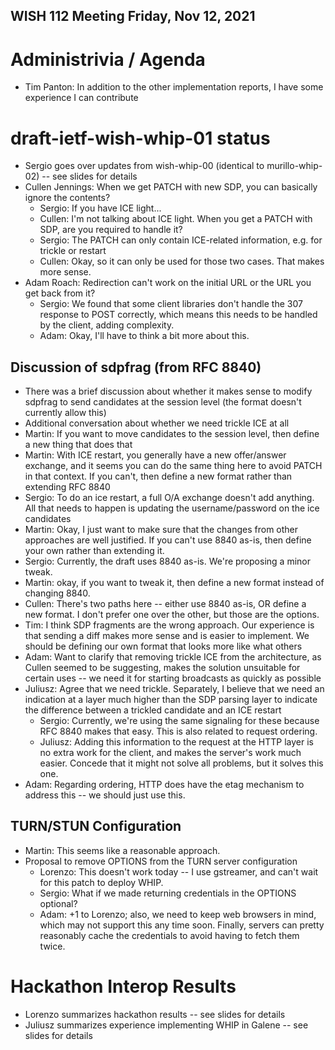 WISH 112 Meeting
Friday, Nov 12, 2021
---

# Administrivia / Agenda
* Tim Panton: In addition to the other implementation reports, I have some experience I can contribute

# draft-ietf-wish-whip-01 status
* Sergio goes over updates from wish-whip-00 (identical to murillo-whip-02) -- see slides for details
* Cullen Jennings: When we get PATCH with new SDP, you can basically ignore the contents?
    * Sergio: If you have ICE light...
    * Cullen: I'm not talking about ICE light. When you get a PATCH with SDP, are you required to handle it?
    * Sergio: The PATCH can only contain ICE-related information, e.g. for trickle or restart
    * Cullen: Okay, so it can only be used for those two cases. That makes more sense.
* Adam Roach: Redirection can't work on the initial URL or the URL you get back from it?
    * Sergio: We found that some client libraries don't handle the 307 response to POST correctly, which means this needs to be handled by the client, adding complexity.
    * Adam: Okay, I'll have to think a bit more about this.

## Discussion of sdpfrag (from RFC 8840)
* There was a brief discussion about whether it makes sense to modify sdpfrag to send candidates at the session level (the format doesn't currently allow this)
* Additional conversation about whether we need trickle ICE at all
* Martin: If you want to move candidates to the session level, then define a new thing that does that
* Martin: With ICE restart, you generally have a new offer/answer exchange, and it seems you can do the same thing here to avoid PATCH in that context. If you can't, then define a new format rather than extending RFC 8840
* Sergio: To do an ice restart, a full O/A exchange doesn't add anything. All that needs to happen is updating the username/password on the ice candidates
* Martin: Okay, I just want to make sure that the changes from other approaches are well justified. If you can't use 8840 as-is, then define your own rather than extending it.
* Sergio: Currently, the draft uses 8840 as-is. We're proposing a minor tweak.
* Martin: okay, if you want to tweak it, then define a new format instead of changing 8840.
* Cullen: There's two paths here -- either use 8840 as-is, OR define a new format. I don't prefer one over the other, but those are the options.
* Tim: I think SDP fragments are the wrong approach. Our experience is that sending a diff makes more sense and is easier to implement. We should be defining our own format that looks more like what others
* Adam: Want to clarify that removing trickle ICE from the architecture, as Cullen seemed to be suggesting, makes the solution unsuitable for certain uses -- we need it for starting broadcasts as quickly as possible
* Juliusz: Agree that we need trickle. Separately, I believe that we need an indication at a layer much higher than the SDP parsing layer to indicate the difference between a trickled candidate and an ICE restart
    * Sergio: Currently, we're using the same signaling for these because RFC 8840 makes that easy. This is also related to request ordering.
    * Juliusz: Adding this information to the request at the HTTP layer is no extra work for the client, and makes the server's work much easier. Concede that it might not solve all problems, but it solves this one.
* Adam: Regarding ordering, HTTP does have the etag mechanism to address this -- we should just use this.

## TURN/STUN Configuration
* Martin: This seems like a reasonable approach.
* Proposal to remove OPTIONS from the TURN server configuration
    * Lorenzo: This doesn't work today -- I use gstreamer, and can't wait for this patch to deploy WHIP.
    * Sergio: What if we made returning credentials in the OPTIONS optional?
    * Adam: +1 to Lorenzo; also, we need to keep web browsers in mind, which may not support this any time soon. Finally, servers can pretty reasonably cache the credentials to avoid having to fetch them twice.

# Hackathon Interop Results
* Lorenzo summarizes hackathon results -- see slides for details
* Juliusz summarizes experience implementing WHIP in Galene -- see slides for details